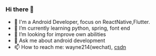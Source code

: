 ### Hi there 👋

<!--
**wayne214/wayne214** is a ✨ _special_ ✨ repository because its `README.md` (this file) appears on your GitHub profile.

Here are some ideas to get you started:

- 🔭 I’m currently working on ...
- 🌱 I’m currently learning ...
- 👯 I’m looking to collaborate on ...
- 🤔 I’m looking for help with ...
- 💬 Ask me about ...
- 📫 How to reach me: ...
- 😄 Pronouns: ...
- ⚡ Fun fact: ...
-->

- 🔭 I'm a Android Developer, focus on ReactNative,Flutter.
- 🌱 I’m currently learning python, spring, font end
- 🤔 I’m looking for improve own abilities
- 💬 Ask me about android development
- 📫 How to reach me: wayne214(wechat), [csdn](https://blog.csdn.net/wayne214)
